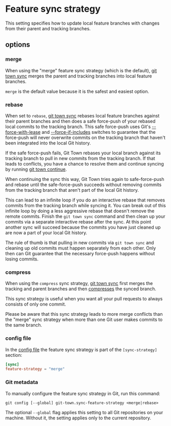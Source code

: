 # Feature sync strategy

This setting specifies how to update local feature branches with changes from
their parent and tracking branches.

## options

### merge

When using the "merge" feature sync strategy (which is the default),
[git town sync](../commands/sync.md) merges the parent and tracking branches
into local feature branches.

`merge` is the default value because it is the safest and easiest option.

### rebase

When set to `rebase`, [git town sync](../commands/sync.md) rebases local feature
branches against their parent branches and then does a safe force-push of your
rebased local commits to the tracking branch. This safe force-push uses Git's
[--force-with-lease](https://git-scm.com/docs/git-push#Documentation/git-push.txt---no-force-with-lease)
and
[--force-if-includes](https://git-scm.com/docs/git-push#Documentation/git-push.txt---no-force-if-includes)
switches to guarantee that the force-push will never overwrite commits on the
tracking branch that haven't been integrated into the local Git history.

If the safe force-push fails, Git Town rebases your local branch against its
tracking branch to pull in new commits from the tracking branch. If that leads
to conflicts, you have a chance to resolve them and continue syncing by running
[git town continue](../commands/continue.md).

When continuing the sync this way, Git Town tries again to safe-force-push and
rebase until the safe-force-push succeeds without removing commits from the
tracking branch that aren't part of the local Git history.

This can lead to an infinite loop if you do an interactive rebase that removes
commits from the tracking branch while syncing it. You can break out of this
infinite loop by doing a less aggressive rebase that doesn't remove the remote
commits. Finish the `git town sync` command and then clean up your commits via a
separate interactive rebase after the sync. At this point another sync will
succeed because the commits you have just cleaned up are now a part of your
local Git history.

The rule of thumb is that pulling in new commits via `git town sync` and
cleaning up old commits must happen separately from each other. Only then can
Git guarantee that the necessary force-push happens without losing commits.

### compress

When using the `compress` sync strategy, [git town sync](../commands/sync.md)
first merges the tracking and parent branches and then
[compresses](../commands/compress.md) the synced branch.

This sync strategy is useful when you want all your pull requests to always
consists of only one commit.

Please be aware that this sync strategy leads to more merge conflicts than the
"merge" sync strategy when more than one Git user makes commits to the same
branch.

### config file

In the [config file](../configuration-file.md) the feature sync strategy is part
of the `[sync-strategy]` section:

```toml
[sync]
feature-strategy = "merge"
```

### Git metadata

To manually configure the feature sync strategy in Git, run this command:

```wrap
git config [--global] git-town.sync-feature-strategy <merge|rebase>
```

The optional `--global` flag applies this setting to all Git repositories on
your machine. Without it, the setting applies only to the current repository.
